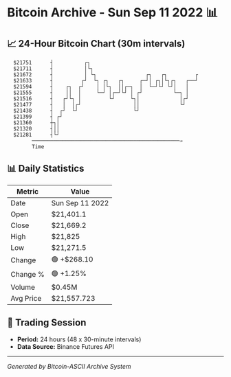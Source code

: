 # Bitcoin Archive - Sun Sep 11 2022 📊

## 📈 24-Hour Bitcoin Chart (30m intervals)

```
  $21751      ┤          ┌┐                                    
  $21711      ┤          │└┐                                   
  $21672      ┤          │ └┐                ┌┐   ┌┐         ┌ 
  $21633      ┤         ┌┘  └┐ ┌┐   ┌┐     ┌─┘│ ┌┐│└┐┌┐   ┌──┘ 
  $21594      ┤    ┌┐  ┌┘    │ │└┐  ││┌─┐  │  └─┘└┘ └┘│   │    
  $21555      ┤    ││  │     └─┘ │┌─┘└┘ │ ┌┘          └─┐ │    
  $21516      ┤   ┌┘└┐ │         └┘     └┐│             │┌┘    
  $21477      ┤   │  │┌┘                 ││             └┘     
  $21438      ┤  ┌┘  └┘                  └┘                    
  $21399      ┤ ┌┘                                             
  $21360      ┼┐│                                              
  $21320      ┤││                                              
  $21281      ┤└┘                                              
        ────────────────────────────────────────────────→
        Time
```

## 📊 Daily Statistics

| Metric | Value |
|--------|-------|
| Date | Sun Sep 11 2022 |
| Open | $21,401.1 |
| Close | $21,669.2 |
| High | $21,825 |
| Low | $21,271.5 |
| Change | 🟢 +$268.10 |
| Change % | 🟢 +1.25% |
| Volume | $0.45M |
| Avg Price | $21,557.723 |

## 📅 Trading Session

- **Period:** 24 hours (48 x 30-minute intervals)
- **Data Source:** Binance Futures API

---
*Generated by Bitcoin-ASCII Archive System*
